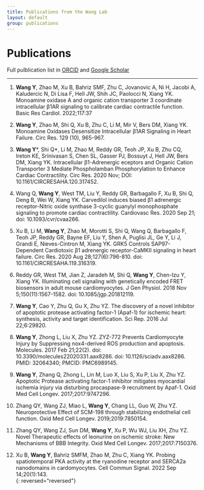 ```yaml
---
title: Publications from the Wang Lab
layout: default
group: publications
---
```



# Publications


Full pulblication list in [ORCID](https://orcid.org/0000-0002-8566-875X) and [Google Scholar](https://scholar.google.com/citations?user=9ankzb4AAAAJ&hl=en&oi=ao)

---


1. **Wang Y**, Zhao M, Xu B, Bahriz SMF, Zhu C, Jovanovic A, Ni H, Jacobi A, Kaludercic N, Di Lisa F, Hell JW, Shih JC, Paolocci N, Xiang YK. Monoamine oxidase A and organic cation transporter 3 coordinate intracellular β1AR signaling to calibrate cardiac contractile function. Basic Res Cardiol. 2022;117:37   

1. **Wang Y**, Zhao M, Shi Q, Xu B, Zhu C, Li M, Mir V, Bers DM, Xiang YK. Monoamine Oxidases Desensitize Intracellular β1AR Signaling in Heart Failure. Circ Res. 129 (10), 965-967.   

1. **Wang Y***, Shi Q*, Li M, Zhao M, Reddy GR, Teoh JP, Xu B, Zhu CQ, Ireton KE, Srinivasan S, Chen SL, Gasser PJ, Bossuyt J, Hell JW, Bers DM, Xiang YK. Intracellular β1-Adrenergic eceptors and Organic Cation Transporter 3 Mediate Phospholamban Phosphorylation to Enhance Cardiac Contractility. Circ Res. 2020 Nov; DOI: 10.1161/CIRCRESAHA.120.317452.   

1. Wang Q, **Wang Y**, West TM, Liu Y, Reddy GR, Barbagallo F, Xu B, Shi Q, Deng B, Wei W, Xiang YK. Carvedilol induces biased β1 adrenergic receptor-Nitric oxide synthase 3-cyclic guanylyl monophosphate signaling to promote cardiac contractility. Cardiovasc Res. 2020 Sep 21; doi: 10.1093/cvr/cvaa266.  

1. Xu B, Li M, **Wang Y**, Zhao M, Morotti S, Shi Q, Wang Q, Barbagallo F, Teoh JP, Reddy GR, Bayne EF, Liu Y, Shen A, Puglisi JL, Ge Y, Li J, Grandi E, Nieves-Cintron M, Xiang YK. GRK5 Controls SAP97-Dependent Cardiotoxic β1 adrenergic receptor-CaMKII signaling in heart failure. Circ Res. 2020 Aug 28;127(6):796-810. doi: 10.1161/CIRCRESAHA.119.316319.   
1. Reddy GR, West TM, Jian Z, Jaradeh M, Shi Q, **Wang Y**, Chen-Izu Y, Xiang YK. Illuminating cell signaling with genetically encoded FRET biosensors in adult mouse cardiomyocytes. J Gen Physiol. 2018 Nov 5;150(11):1567-1582. doi: 10.1085/jgp.201812119.     

1. **Wang Y**, Cao Y, Zhu Q, Gu X, Zhu YZ. The discovery of a novel inhibitor of apoptotic protease activating factor-1 (Apaf-1) for ischemic heart: synthesis, activity and target identification. Sci Rep. 2016 Jul 22;6:29820.   

1. **Wang Y**, Zhong L, Liu X, Zhu YZ. ZYZ-772 Prevents Cardiomyocyte Injury by Suppressing nox4-derived ROS production and apoptosis. Molecules. 2017 Feb 21;22(2). doi: 10.3390/molecules22020331.aax8286. doi: 10.1126/sciadv.aax8286. PMID: 32064340; PMCID: PMC6989145.    

1. **Wang Y**, Zhang Q, Zhong L, Lin M, Luo X, Liu S, Xu P, Liu X, Zhu YZ. Apoptotic Protease activating factor-1 inhibitor mitigates myocardial ischemia injury via disturbing procaspase-9 recruitment by Apaf-1. Oxid Med Cell Longev. 2017;2017:9747296.

1. Zhang QY, Wang ZJ, Miao L, **Wang Y**, Chang LL, Guo W, Zhu YZ. Neuroprotective Effect of SCM-198 through stabilizing endothelial cell function. Oxid Med Cell Longev. 2019;2019:7850154.   

1. Zhang QY, Wang ZJ, Sun DM, **Wang Y**, Xu P, Wu WJ, Liu XH, Zhu YZ. Novel Therapeutic effects of leonurine on ischemic stroke: New Mechanisms of BBB Integrity. Oxid Med Cell Longev. 2017;2017:7150376.  

1. Xu B, **Wang Y**, Bahriz SMFM, Zhao M, Zhu C, Xiang YK. Probing spatiotemporal PKA activity at the ryanodine receptor and SERCA2a nanodomains in cardomyocytes. Cell Commun Signal. 2022 Sep 14;20(1):143.   
{: reversed="reversed"}






